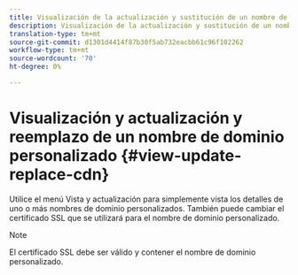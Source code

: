 ```yaml
---
title: Visualización de la actualización y sustitución de un nombre de dominio personalizado
description: Visualización de la actualización y sustitución de un nombre de dominio personalizado
translation-type: tm+mt
source-git-commit: d1301d4414f87b30f5ab732eacbb61c96f102262
workflow-type: tm+mt
source-wordcount: '70'
ht-degree: 0%

---
```



# Visualización y actualización y reemplazo de un nombre de dominio personalizado {#view-update-replace-cdn}

Utilice el menú Vista y actualización para simplemente vista los detalles de uno o más nombres de dominio personalizados.
También puede cambiar el certificado SSL que se utilizará para el nombre de dominio personalizado.

>[!NOTE]
>El certificado SSL debe ser válido y contener el nombre de dominio personalizado.


